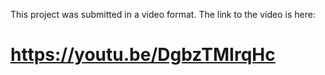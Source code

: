 This project was submitted in a video format. The link to the video is here: 
# https://youtu.be/DgbzTMIrqHc
